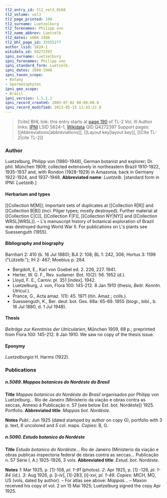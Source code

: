 ```yaml
---
tl2_entry_id: tl2_vol3_0168
tl2_volume: vol3
tl2_page_printed: 190
tl2_surname: Luetzelburg
tl2_forenames: Philipp von
tl2_name_abbrev: Luetzelb.
tl2_dates: 1880-1948
tl2_bhl_page_id: 33355277
author_lsid: 5824-1
wikidata_id: Q4272397
ipni_surname: Luetzelburg
ipni_forenames: Philipp von
ipni_standard_form: Luetzelb.
ipni_dates: 1880-1948
ipni_taxon_scope: 
- Botany
- Spermatophytes
ipni_geo_scope: 
- Brazil
ipni_version: 1.1.1.1
ipni_record_created: 2003-07-02 00:00:00.0
ipni_record_modified: 2013-05-15 11:43:22.0
---
```


> [!cite] BHL link: this entry starts at [page 190](https://www.biodiversitylibrary.org/page/33355277) of TL-2 Vol. III
> Author links: [IPNI](https://www.ipni.org/a/5824-1) LSID 5824-1, [Wikidata](https://www.wikidata.org/wiki/Q4272397) QID Q4272397
> Support pages: [[Abbreviations|abbreviations]], [[Layout key|layout key]], [[Cite TL-2|cite TL-2]]

### Author

Luetzelburg, Philipp von (1880-1948), German botanist and explorer; Dr. phil. München 1909; collected extensively in northeastern Brazil 1910-1922, 1935-1937 and, with Rondon (1928-1929) in Amazonia; back in Germany 1922-1924, and 1937-1948. 
**Abbreviated name**: *Luetzelb.* \[standard form in IPNI: *Luetzelb.*\]

#### Herbarium and types

[[Collection M|M]]; important sets of duplicates at [[Collection R|R]] and [[Collection B|B]] (incl. Pilger types; mostly destroyed). Further material at [[Collection C|C]], [[Collection F|F]], [[Collection NY|NY]] and [[Collection WRSL|WRSL]]. – L's manuscript history of botanical exploration of Brazil was destroyed during World War II. For publications on L's plants see Suessenguth (1955).

#### Bibliography and biography

Barnhart 2: 410 (b. 16 Jul 1880); BJI 2: 108; BL 1: 242, 306; Hortus 3: 1199 ("Lützelb."); IH 2: 467; Moebius p. 284.
- Bergdolt, E., Karl von Goebel ed. 2. 226, 227. 1941.
- Herter, W. G. F., Rev. sudamer. Bot. 10(2): 56. 1952 (d.).
- Lloyd, F. E., Carniv. pl. 351 \[index\]. 1942.
- Luetzelburg, J. von, Flora 100: 145-212. 8 Jan 1910 (thesis; *Beitr. Kenntn. Utricul.*).
- Prance, G., Acta amaz. 1(1): 45. 1971 (itin. Amaz.; colls.).
- Suessenguth, K., Ber. deut. bot. Ges. 68a: 65-69. 1955 (biogr., bibl., b. 16 Jul 1880, d. 1 Jul 1948).

#### Thesis

*Beiträge zur Kenntniss der Utricularien*, München 1909, 68 p.; preprinted from Flora 100: 145-212. 8 Jan 1910. We saw no copy of the thesis issue.

#### Eponymy

*Luetzelburgia* H. Harms (1922).

### Publications

##### n.5089. Mappas botanicos do Nordéste do Brasil

**Title**
*Mappas botanicos do Nordéste do Brasil* organisados por Philipp von Luetzelburg... Rio de Janeiro (Ministerio da viação e obras contra as seccas, Annexo á Publicação n. 57 \[see below Est. bot. Nordéste\]) 1925. Portfolio.
**Abbreviated title**: *Mappas bot. Nordéste*.

**Notes**
*Publ*.: Jun 1925 (dated stamped by author on copy G), portfolio with 3 p. text, *6* uncolored and *5* col. maps. *Copies*: B, G.

##### n.5090. Estudo botanico do Nordéste

**Title**
*Estudo botanico do Nordéste*... Rio de Janeiro (Ministerio da viação e obras publicas inspectoria federal de obras contra as seccas... Publicação n. 57 Série I, A.) 1925-1926, 3 vols.
**Abbreviated title**: *Estud. bot. Nordéste*.

**Notes**
*1*: Mar 1925, p. \[1\]-108, *pl. 1-91* (photos).
*2*: Apr 1925, p. \[1\] -126, *pl. 1-84* (id.).
*3*: Aug 1926, p. \[i-iv\], \[1\]-283, \[i\]-xvi, *pl*. *1-49*.
*Copies*: MICH, MO, US (vols, dated by author). – For atlas see above: *Mappas*... – Maxon received his copy of vol. 2 on 15 Mai 1925; Luetzelburg signed the copy Apr 1925.

